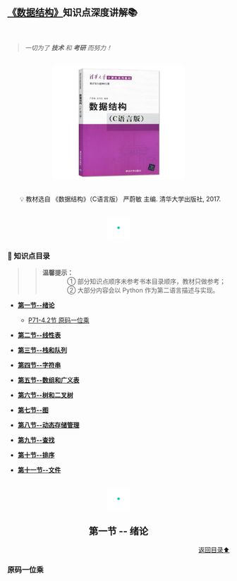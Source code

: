 ## [《数据结构》](#welcome)知识点深度讲解📚

<br>

> *一切为了 **技术** 和 **考研** 而努力！*

<br>
<div align="center">
    <img src="pics/bookcut.jpg" width="300">
</div>
<br>

&emsp;&emsp;💡 教材选自 《数据结构》（C语言版） 严蔚敏 主编. 清华大学出版社, 2017. 

<br>
<div align="center">
    <img src="pics/cutline.gif" width="50">
</div>

### 📝 知识点目录

>> **温馨提示：**<br>&emsp;&emsp;&emsp;&emsp;① 部分知识点顺序未参考书本目录顺序，教材只做参考；<br>&emsp;&emsp;&emsp;&emsp;② 大部分内容会以 Python 作为第二语言描述与实现。

+ [**第一节--绪论**](#)
    
  - [P71-4.2节 原码一位乘](#)
  
+ [**第二节--线性表**](#)

+ [**第三节--栈和队列**](#)

+ [**第四节--字符串**](#)

+ [**第五节--数组和广义表**](#)

+ [**第六节--树和二叉树**](#)

+ [**第七节--图**](#)

+ [**第八节--动态存储管理**](#)

+ [**第九节--查找**](#)

+ [**第十节--排序**](#)

+ [**第十一节--文件**](#)

<br>
<div align="center">
    <img src="pics/cutline.gif" width="50">
    <h2>第一节 -- 绪论</h2>
</div>
<div align="right">
    <a href="#-知识点目录">返回目录⬆</a>
</div>

### 原码一位乘
